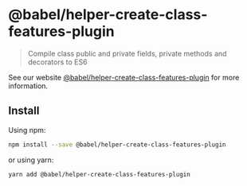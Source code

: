 # @babel/helper-create-class-features-plugin

> Compile class public and private fields, private methods and decorators to ES6

See our
website [@babel/helper-create-class-features-plugin](https://babeljs.io/docs/en/babel-helper-create-class-features-plugin)
for more information.

## Install

Using npm:

```sh
npm install --save @babel/helper-create-class-features-plugin
```

or using yarn:

```sh
yarn add @babel/helper-create-class-features-plugin
```

